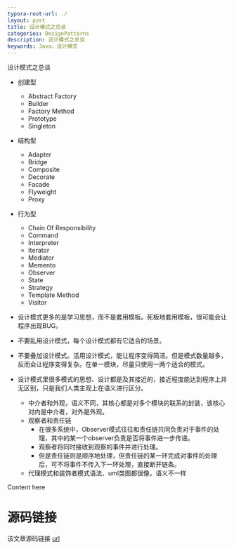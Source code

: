 ```yaml
---
typora-root-url: ./
layout: post
title: 设计模式之总谈
categories: DesignPatterns
description: 设计模式之总谈
keywords: Java，设计模式
---
```


设计模式之总谈

- 创建型
	- Abstract Factory
	- Builder
	- Factory Method
	- Prototype
	- Singleton
- 结构型
	- Adapter
	- Bridge
	- Composite
	- Decorate
	- Facade
	- Flyweight
	- Proxy
- 行为型
	- Chain Of Responsibility
	- Command
	- Interpreter
	- Iterator
	- Mediator
	- Memento
	- Observer
	- State
	- Strategy
	- Template Method
	- Visitor

- 设计模式更多的是学习思想，而不是套用模板。死板地套用模板，很可能会让程序出现BUG。
- 不要乱用设计模式，每个设计模式都有它适合的场景。
- 不要叠加设计模式。活用设计模式，能让程序变得简洁。但是模式数量越多，反而会让程序变得复杂。在单一模块，尽量只使用一两个适合的模式。
- 设计模式里很多模式的思想、设计都是及其接近的，接近程度能达到程序上并无区别，只是我们人类主观上在语义进行区分。
	- 中介者和外观，语义不同，其核心都是对多个模块的联系的封装，该核心对内是中介者，对外是外观。
	- 观察者和责任链
		- 在很多系统中，Observer模式往往和责任链共同负责对于事件的处理，其中的某一个observer负责是否将事件进一步传递。
		- 观察者将同时接收到观察的事件并进行处理。
		- 但是责任链则是顺序地处理，但责任链的某一环完成对事件的处理后，可不将事件不传入下一环处理，直接断开链条。
	- 代理模式和装饰者模式语法、uml类图都很像，语义不一样

Content here

# 源码链接
该文章源码链接 [url](url)
